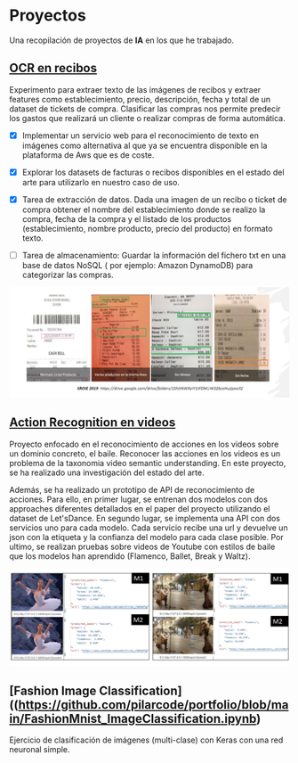 # Proyectos 
Una recopilación de proyectos de **IA** en los que he trabajado.


## [OCR en recibos](https://github.com/pilarcode/demo-receipt-ocr)

Experimento para extraer texto de las imágenes de recibos y extraer features como establecimiento, precio, descripción, fecha y total de un dataset de tickets de compra.
Clasificar las compras nos permite predecir los gastos que realizará un cliente o realizar compras de forma automática.

 - [x] Implementar un servicio web para el reconocimiento de texto en imágenes como alternativa al que ya se encuentra disponible en la plataforma de Aws que es de coste.
 - [x] Explorar los datasets de facturas o recibos disponibles en el estado del arte para utilizarlo en nuestro caso de uso.
 - [x] Tarea de extracción de datos. Dada una imagen de un recibo o ticket de compra obtener el nombre del establecimiento donde se realizo la compra, fecha de la compra y el listado de los productos (establecimiento, nombre producto, precio del producto) en formato texto.
 - [ ] Tarea de almacenamiento: Guardar la información del fichero txt en una base de datos NoSQL ( por ejemplo: Amazon DynamoDB) para categorizar las compras.


![ocr example of inference](/images/ocr-extraccion-campos.png)

## [Action Recognition en videos ](https://github.com/pilarcode/action-recognition-in-videos)

Proyecto enfocado en el reconocimiento de acciones en los videos sobre un dominio concreto, el baile. Reconocer las acciones en los videos es un problema de la taxonomia video semantic understanding.  En este proyecto, se ha realizado una investigación del estado del arte. 

Además, se ha realizado un prototipo de API de reconocimiento de acciones. Para ello, en primer lugar, se entrenan dos modelos con dos approaches diferentes detallados en el paper del proyecto utilizando el dataset de Let'sDance. En segundo lugar, se implementa una API con dos servicios uno para cada modelo. Cada servicio recibe una url y devuelve un json con la etiqueta y la confianza del modelo para cada clase posible. Por ultimo, se realizan pruebas sobre videos de Youtube con estilos de baile que los modelos han aprendido (Flamenco, Ballet, Break y Waltz).


![action recognition example of inference](/images/action_recognition.png)

## [Fashion Image Classification]((https://github.com/pilarcode/portfolio/blob/main/FashionMnist_ImageClassification.ipynb)

Ejercicio de clasificación de imágenes (multi-clase) con Keras con una red neuronal simple.
